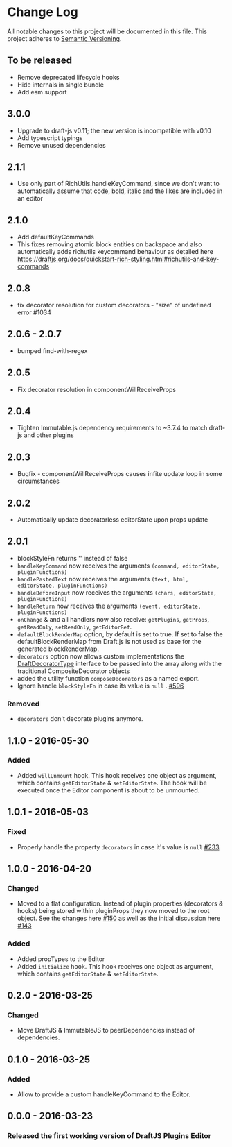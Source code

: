 # Change Log

All notable changes to this project will be documented in this file.
This project adheres to [Semantic Versioning](http://semver.org/).

## To be released

- Remove deprecated lifecycle hooks
- Hide internals in single bundle
- Add esm support

## 3.0.0

- Upgrade to draft-js v0.11; the new version is incompatible with v0.10
- Add typescript typings
- Remove unused dependencies

## 2.1.1

- Use only part of RichUtils.handleKeyCommand, since we don't want to automatically assume that code, bold, italic and the likes are included in an editor

## 2.1.0

- Add defaultKeyCommands
- This fixes removing atomic block entities on backspace and also automatically adds richutils keycommand behaviour as detailed here https://draftjs.org/docs/quickstart-rich-styling.html#richutils-and-key-commands

## 2.0.8

- fix decorator resolution for custom decorators - "size" of undefined error #1034

## 2.0.6 - 2.0.7

- bumped find-with-regex

## 2.0.5

- Fix decorator resolution in componentWillReceiveProps

## 2.0.4

- Tighten Immutable.js dependency requirements to ~3.7.4 to match draft-js and other plugins

## 2.0.3

- Bugfix - componentWillReceiveProps causes infite update loop in some circumstances

## 2.0.2

- Automatically update decoratorless editorState upon props update

## 2.0.1

- blockStyleFn returns '' instead of false
- `handleKeyCommand` now receives the arguments `(command, editorState, pluginFunctions)`
- `handlePastedText` now receives the arguments `(text, html, editorState, pluginFunctions)`
- `handleBeforeInput` now receives the arguments `(chars, editorState, pluginFunctions)`
- `handleReturn` now receives the arguments `(event, editorState, pluginFunctions)`
- `onChange` & and all handlers now also receive: `getPlugins`, `getProps`, `getReadOnly`, `setReadOnly`, `getEditorRef`.
- `defaultBlockRenderMap` option, by default is set to true. If set to false the defaultBlockRenderMap from Draft.js is not used as base for the generated blockRenderMap.
- `decorators` option now allows custom implementations the [DraftDecoratorType](https://github.com/facebook/draft-js/blob/master/src/model/decorators/DraftDecoratorType.js) interface to be passed into the array along with the traditional CompositeDecorator objects
- added the utility function `composeDecorators` as a named export.
- Ignore handle `blockStyleFn` in case its value is `null` . [#596](https://github.com/draft-js-plugins/draft-js-plugins/pull/596)

### Removed

- `decorators` don't decorate plugins anymore.

## 1.1.0 - 2016-05-30

### Added

- Added `willUnmount` hook. This hook receives one object as argument, which contains `getEditorState` & `setEditorState`. The hook will be executed once the Editor component is about to be unmounted.

## 1.0.1 - 2016-05-03

### Fixed

- Properly handle the property `decorators` in case it's value is `null` [#233](https://github.com/draft-js-plugins/draft-js-plugins/issues/233)

## 1.0.0 - 2016-04-20

### Changed

- Moved to a flat configuration. Instead of plugin properties (decorators & hooks) being stored within pluginProps they now moved to the root object. See the changes here [#150](https://github.com/draft-js-plugins/draft-js-plugins/pull/150/files) as well as the initial discussion here [#143](https://github.com/draft-js-plugins/draft-js-plugins/issues/143)

### Added

- Added propTypes to the Editor
- Added `initialize` hook. This hook receives one object as argument, which contains `getEditorState` & `setEditorState`.

## 0.2.0 - 2016-03-25

### Changed

- Move DraftJS & ImmutableJS to peerDependencies instead of dependencies.

## 0.1.0 - 2016-03-25

### Added

- Allow to provide a custom handleKeyCommand to the Editor.

## 0.0.0 - 2016-03-23

### Released the first working version of DraftJS Plugins Editor
